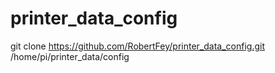 # printer_data_config

git clone https://github.com/RobertFey/printer_data_config.git /home/pi/printer_data/config
